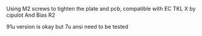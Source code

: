 Using M2 screws to tighten the plate and pcb, 
compatible with EC TKL X by cipulot
And Bias R2

91u version is okay 
but 7u ansi need to be tested

